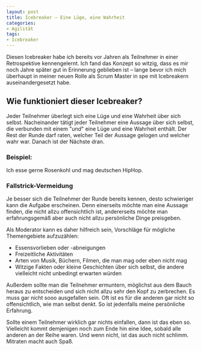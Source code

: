 ```yaml
---
layout: post
title: Icebreaker – Eine Lüge, eine Wahrheit
categories:
- Agilität
tags:
- Icebreaker
---
```


Diesen Icebreaker habe ich bereits vor Jahren als Teilnehmer in einer
Retrospektive kennengelernt. Ich fand das Konzept so witzig, dass es mir noch
Jahre später gut in Erinnerung geblieben ist – lange bevor ich mich überhaupt in
meiner neuen Rolle als Scrum Master in spe mit Icebreakern auseinandergesetzt
habe.

## Wie funktioniert dieser Icebreaker?

Jeder Teilnehmer überlegt sich eine Lüge und eine Wahrheit über sich selbst.
Nacheinander tätigt jeder Teilnehmer eine Aussage über sich selbst, die
verbunden mit einem "*und*" eine Lüge und eine Wahrheit enthält. Der Rest der
Runde darf raten, welcher Teil der Aussage gelogen und welcher wahr war. Danach
ist der Nächste dran.

### Beispiel:

Ich esse gerne Rosenkohl und mag deutschen HipHop.

### Fallstrick-Vermeidung

Je besser sich die Teilnehmer der Runde bereits kennen, desto schwieriger kann
die Aufgabe erscheinen. Denn einerseits möchte man eine Aussage finden, die
nicht allzu offensichtlich ist, andererseits möchte man erfahrungsgemäß aber
auch nicht allzu persönliche Dinge preisgeben.

Als Moderator kann es daher hilfreich sein, Vorschläge für mögliche
Themengebiete aufzuzählen:
* Essensvorlieben oder -abneigungen
* Freizeitliche Aktivitäten
* Arten von Musik, Büchern, Filmen, die man mag oder eben nicht mag
* Witzige Fakten oder kleine Geschichten über sich selbst, die andere vielleicht
  nicht unbedingt erwarten würden

Außerdem sollte man die Teilnehmer ermuntern, möglichst aus dem Bauch heraus zu
entscheiden und sich nicht allzu sehr den Kopf zu zerbrechen. Es muss gar nicht
sooo ausgefallen sein. Oft ist es für die anderen gar nicht so offensichtlich,
wie man selbst denkt. So ist jedenfalls meine persönliche Erfahrung.

Sollte einem Teilnehmer wirklich gar nichts einfallen, dann ist das eben so.
Vielleicht kommt demjenigen noch zum Ende hin eine Idee, sobald alle anderen an
der Reihe waren. Und wenn nicht, ist das auch nicht schlimm. Mitraten macht auch
Spaß.
